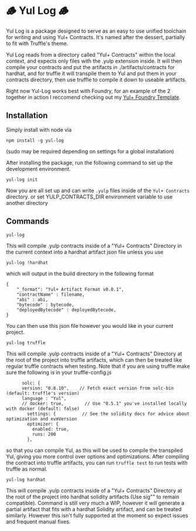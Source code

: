 # 🪵 Yul Log 🪵

Yul Log is a package designed to serve as an easy to use unified toolchain for writing and using Yul+ Contracts. It's named after the dessert, partially to fit with Truffle's theme.

Yul Log reads from a directory called "Yul+ Contracts" within the local context, and expects only files with the .yulp extension inside. It will then compile your contracts and put the artifacts in ./artifacts/contracts for hardhat, and for truffle it will transpile them to Yul and put them in your contracts directory, then use truffle to compile it down to useable artifacts.

Right now Yul-Log works best with Foundry, for an example of the 2 together in action I reccomend checking out my [Yul+ Foundry Template](https://github.com/ControlCplusControlV/Foundry-Yulp).



## Installation

Simply install with node via

```
npm install -g yul-log
```

(sudo may be required depending on settings for a global installation)


After installing the package, run the following command to set up the development environment. 

```
yul-log init
```

Now you are all set up and can write `.yulp` files inside of the `Yul+ Contracts` directory.
or set YULP_CONTRACTS_DIR environment variable to use another directory
## Commands

```
yul-log
```

This will compile .yulp contracts inside of a "Yul+ Contracts" Directory in the current context into a hardhat artifact json file
unless you use 
```
yul-log !hardhat
```
which will output in the build directory in the following format
```
{
    "_format": "Yul+ Artifact Format v0.0.1",
    "contractName" : filename,
    "abi" : abi,
    "bytecode" : bytecode,
    "deployedBytecode" : deployedBytecode,
}
```

You can then use this json file however you would like in your current project.

```
yul-log truffle
```

This will compile .yulp contracts inside of a "Yul+ Contracts" Directory at the root of the project into truffle artifacts, which can then be treated like regular truffle contracts when testing. Note that if you are using truffle make sure the following is in your truffle-config.js

```
      solc: {
      version: "0.8.10",    // Fetch exact version from solc-bin (default: truffle's version)
      language : "Yul",
      // docker: true,        // Use "0.5.1" you've installed locally with docker (default: false)
        settings: {          // See the solidity docs for advice about optimization and evmVersion
        optimizer: {
          enabled: true,
          runs: 200
        },
```

so that you can compile Yul, as this will be used to compile the transpiled Yul, giving you more control over options and optimizations. After compiling the contract into truffle artifacts, you can run `truffle test` to run tests with truffle as normal.

```
yul-log hardhat
```
This will compile .yulp contracts inside of a "Yul+ Contracts" Directory at the root of the project into hardhat solidity artifacts (Use sig"" to remain compatible). Command is still very much a WIP, however it will generate a partial artifact that fits with a hardhat Solidity artifact, and can be treated similarly. However this isn't fully supported at the moment so expect issues and frequent manual fixes.
